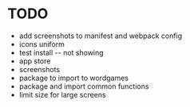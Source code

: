 # TODO

- add screenshots to manifest and webpack config
- icons uniform
- test install -- not showing
- app store
- screenshots
- package to import to wordgames
- package and import common functions
- limit size for large screens

